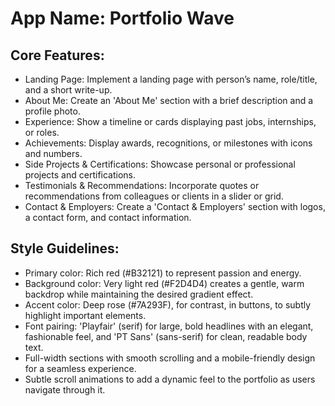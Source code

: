 # **App Name**: Portfolio Wave

## Core Features:

- Landing Page: Implement a landing page with person’s name, role/title, and a short write-up.
- About Me: Create an 'About Me' section with a brief description and a profile photo.
- Experience: Show a timeline or cards displaying past jobs, internships, or roles.
- Achievements: Display awards, recognitions, or milestones with icons and numbers.
- Side Projects & Certifications: Showcase personal or professional projects and certifications.
- Testimonials & Recommendations: Incorporate quotes or recommendations from colleagues or clients in a slider or grid.
- Contact & Employers: Create a 'Contact & Employers' section with logos, a contact form, and contact information.

## Style Guidelines:

- Primary color: Rich red (#B32121) to represent passion and energy.
- Background color: Very light red (#F2D4D4) creates a gentle, warm backdrop while maintaining the desired gradient effect.
- Accent color: Deep rose (#7A293F), for contrast, in buttons, to subtly highlight important elements.
- Font pairing: 'Playfair' (serif) for large, bold headlines with an elegant, fashionable feel, and 'PT Sans' (sans-serif) for clean, readable body text.
- Full-width sections with smooth scrolling and a mobile-friendly design for a seamless experience.
- Subtle scroll animations to add a dynamic feel to the portfolio as users navigate through it.